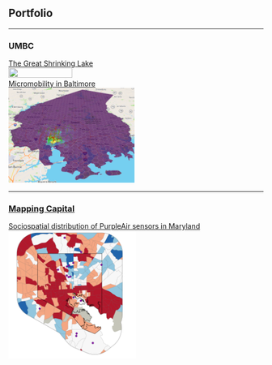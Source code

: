 ## Portfolio

---

### UMBC
[The Great Shrinking Lake](/381_proj)<br/>
[<img src="381_proj/images/true_color.gif" width = "50%" height = "50%"/>](/381_proj/)<br/>
[Micromobility in Baltimore](/finalproj/index.md)<br/>
[<img src="finalproj/images/Screenshot 2022-05-09 131724.png" width = "49.5%" height = "50%"/>](/finalproj/index.md)

---

### [Mapping Capital](https://mapping.capital)

[Sociospatial distribution of PurpleAir sensors in Maryland](/dss/purple.md) <br/>
<a href="/finalproj/index.md"><img src="images/it worked MHI.png?raw=true" width = "50%" height = "50%"/></a>

